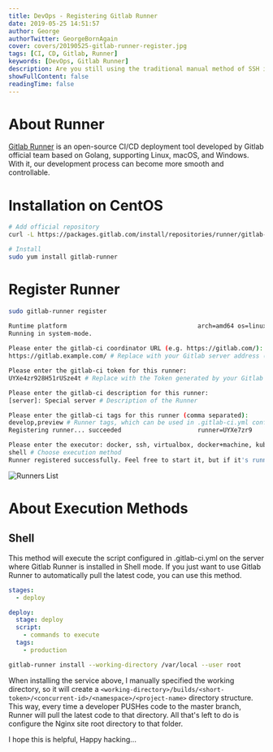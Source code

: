 ```yaml
---
title: DevOps - Registering Gitlab Runner
date: 2019-05-25 14:51:57
author: George
authorTwitter: GeorgeBornAgain
cover: covers/20190525-gitlab-runner-register.jpg
tags: [CI, CD, Gitlab, Runner]
keywords: [DevOps, Gitlab Runner]
description: Are you still using the traditional manual method of SSH into your production server and executing a series of deployment commands? Try Gitlab Runner, it will free your hands, and you only need to focus on writing code.
showFullContent: false
readingTime: false
---
```


# About Runner
[Gitlab Runner](https://gitlab.com/gitlab-org/gitlab-runner) is an open-source CI/CD deployment tool developed by Gitlab official team based on Golang, supporting Linux, macOS, and Windows. With it, our development process can become more smooth and controllable.

# Installation on CentOS

```bash
# Add official repository
curl -L https://packages.gitlab.com/install/repositories/runner/gitlab-runner/script.rpm.sh | sudo bash

# Install
sudo yum install gitlab-runner
```

# Register Runner

```bash
sudo gitlab-runner register

Runtime platform                                    arch=amd64 os=linux pid=1947 revision=5a147c92 version=11.11.1
Running in system-mode.                            
                                                   
Please enter the gitlab-ci coordinator URL (e.g. https://gitlab.com/):
https://gitlab.example.com/ # Replace with your Gitlab server address (check in repository settings or admin backend)

Please enter the gitlab-ci token for this runner:
UYXe4zr928H51rUSze4t # Replace with the Token generated by your Gitlab server (check in repository settings or admin backend)

Please enter the gitlab-ci description for this runner:
[server]: Special server # Description of the Runner

Please enter the gitlab-ci tags for this runner (comma separated):
develop,preview # Runner tags, which can be used in .gitlab-ci.yml configuration to select which Runner to execute Pipelines on
Registering runner... succeeded                     runner=UYXe7zr9

Please enter the executor: docker, ssh, virtualbox, docker+machine, kubernetes, docker-windows, docker-ssh, parallels, shell, docker-ssh+machine:
shell # Choose execution method
Runner registered successfully. Feel free to start it, but if it's running already the config should be automatically reloaded!
```

![Runners List](/article/gitlab-admin-runners.png)

# About Execution Methods

## Shell

This method will execute the script configured in .gitlab-ci.yml on the server where Gitlab Runner is installed in Shell mode. If you just want to use Gitlab Runner to automatically pull the latest code, you can use this method.

```yaml
stages: 
  - deploy

deploy:
  stage: deploy
  script:
    - commands to execute
  tags:
    - production
```

```bash Installing Service
gitlab-runner install --working-directory /var/local --user root
```

When installing the service above, I manually specified the working directory, so it will create a `<working-directory>/builds/<short-token>/<concurrent-id>/<namespace>/<project-name>` directory structure. This way, every time a developer PUSHes code to the master branch, Runner will pull the latest code to that directory. All that's left to do is configure the Nginx site root directory to that folder.

I hope this is helpful, Happy hacking...